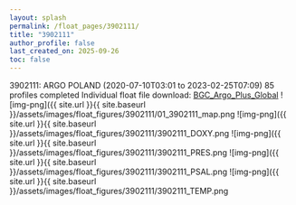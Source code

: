 ```yaml
---
layout: splash
permalink: /float_pages/3902111/
title: "3902111"
author_profile: false
last_created_on: 2025-09-26
toc: false
---
```

 
3902111: ARGO POLAND (2020-07-10T03:01 to 2023-02-25T07:09)
85 profiles completed
Individual float file download: [BGC_Argo_Plus_Global](https://ftp.soest.hawaii.edu/bgc_argo_plus/Individual_Floats/outliers_removed/3902111_Sprof_processed.nc)
![img-png]({{ site.url }}{{ site.baseurl }}/assets/images/float_figures/3902111/01_3902111_map.png
![img-png]({{ site.url }}{{ site.baseurl }}/assets/images/float_figures/3902111/3902111_DOXY.png
![img-png]({{ site.url }}{{ site.baseurl }}/assets/images/float_figures/3902111/3902111_PRES.png
![img-png]({{ site.url }}{{ site.baseurl }}/assets/images/float_figures/3902111/3902111_PSAL.png
![img-png]({{ site.url }}{{ site.baseurl }}/assets/images/float_figures/3902111/3902111_TEMP.png
